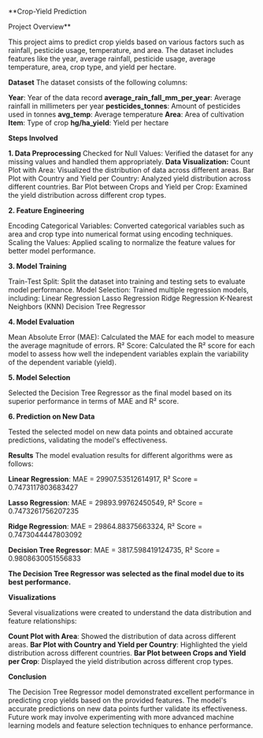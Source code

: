 **Crop-Yield Prediction

Project Overview**

This project aims to predict crop yields based on various factors such as rainfall, pesticide usage, temperature, and area. The dataset includes features like the year, average rainfall, pesticide usage, average temperature, area, crop type, and yield per hectare.

**Dataset**
The dataset consists of the following columns:

**Year**: Year of the data record
**average_rain_fall_mm_per_year**: Average rainfall in millimeters per year
**pesticides_tonnes**: Amount of pesticides used in tonnes
**avg_temp**: Average temperature
**Area**: Area of cultivation
**Item**: Type of crop
**hg/ha_yield**: Yield per hectare

**Steps Involved**

**1. Data Preprocessing**
Checked for Null Values: Verified the dataset for any missing values and handled them appropriately.
**Data Visualization:**
Count Plot with Area: Visualized the distribution of data across different areas.
Bar Plot with Country and Yield per Country: Analyzed yield distribution across different countries.
Bar Plot between Crops and Yield per Crop: Examined the yield distribution across different crop types.

**2. Feature Engineering**

Encoding Categorical Variables: Converted categorical variables such as area and crop type into numerical format using encoding techniques.
Scaling the Values: Applied scaling to normalize the feature values for better model performance.

**3. Model Training**

Train-Test Split: Split the dataset into training and testing sets to evaluate model performance.
Model Selection: Trained multiple regression models, including:
Linear Regression
Lasso Regression
Ridge Regression
K-Nearest Neighbors (KNN)
Decision Tree Regressor

**4. Model Evaluation**

Mean Absolute Error (MAE): Calculated the MAE for each model to measure the average magnitude of errors.
R² Score: Calculated the R² score for each model to assess how well the independent variables explain the variability of the dependent variable (yield).

**5. Model Selection**

Selected the Decision Tree Regressor as the final model based on its superior performance in terms of MAE and R² score.

**6. Prediction on New Data**

Tested the selected model on new data points and obtained accurate predictions, validating the model's effectiveness.

**Results**
The model evaluation results for different algorithms were as follows:

**Linear Regression**: MAE = 29907.53512614917, R² Score = 0.7473117803683427

**Lasso Regression**: MAE = 29893.99762450549, R² Score = 0.7473261756207235

**Ridge Regression**: MAE = 29864.88375663324, R² Score = 0.7473044447803092

**Decision Tree Regressor**: MAE = 3817.598419124735, R² Score = 0.9808630051556833

**The Decision Tree Regressor was selected as the final model due to its best performance.**

**Visualizations**

Several visualizations were created to understand the data distribution and feature relationships:

**Count Plot with Area**: Showed the distribution of data across different areas.
**Bar Plot with Country and Yield per Country**: Highlighted the yield distribution across different countries.
**Bar Plot between Crops and Yield per Crop**: Displayed the yield distribution across different crop types.

**Conclusion**

The Decision Tree Regressor model demonstrated excellent performance in predicting crop yields based on the provided features. The model's accurate predictions on new data points further validate its effectiveness. Future work may involve experimenting with more advanced machine learning models and feature selection techniques to enhance performance.
